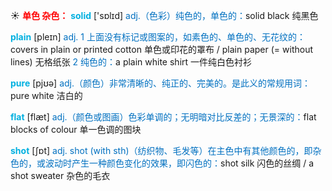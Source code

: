 ☀ <font color="red">**单色 杂色：**</font>
<font color="sky blue">**solid**</font> ['sɒlɪd] 
<font color="#0070c0">adj.（色彩）纯色的，单色的：</font>solid black 纯黑色

<font color="sky blue">**plain**</font> [pleɪn] 
<font color="#0070c0">adj. 1 上面没有标记或图案的，如素色的、单色的、无花纹的：</font>covers in plain or printed cotton 单色或印花的罩布 / plain paper (= without lines) 无格纸张 <font color="#0070c0">2 纯色的：</font>a plain white shirt 一件纯白色衬衫

<font color="sky blue">**pure**</font> [pjʊə] 
<font color="#0070c0">adj.（颜色）非常清晰的、纯正的、完美的。是此义的常规用词：</font>pure white 洁白的

<font color="sky blue">**flat**</font> [flæt] 
<font color="#0070c0">adj.（颜色或图画）色彩单调的；无明暗对比反差的；无景深的：</font>flat blocks of colour 单一色调的图块

<font color="sky blue">**shot**</font> [ʃɒt] 
<font color="#0070c0">adj. shot (with sth)（纺织物、毛发等）在主色中有其他颜色的，即杂色的，或波动时产生一种颜色变化的效果，即闪色的：</font>shot silk 闪色的丝绸 / a shot sweater 杂色的毛衣
